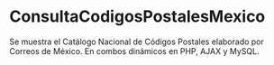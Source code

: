 # ConsultaCodigosPostalesMexico
Se muestra el Catálogo Nacional de Códigos Postales elaborado por Correos de México. En combos dinámicos en PHP, AJAX y MySQL.
